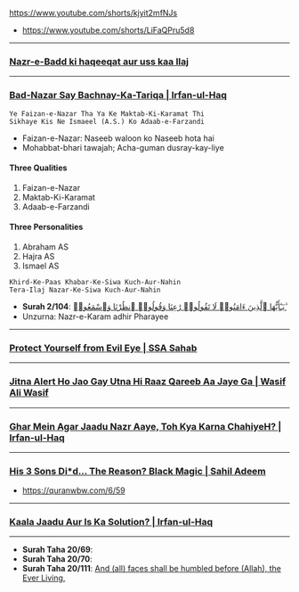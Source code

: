 https://www.youtube.com/shorts/kjyit2mfNJs

* https://www.youtube.com/shorts/LiFaQPru5d8

***

### [Nazr-e-Badd ki haqeeqat aur uss kaa Ilaj](https://www.youtube.com/watch?v=r7s04SNiPHw)

***

### [Bad-Nazar Say Bachnay-Ka-Tariqa | Irfan-ul-Haq](https://www.youtube.com/watch?v=8lC7gZM5tDo)

```
Ye Faizan-e-Nazar Tha Ya Ke Maktab-Ki-Karamat Thi
Sikhaye Kis Ne Ismaeel (A.S.) Ko Adaab-e-Farzandi
```
* Faizan-e-Nazar: Naseeb waloon ko Naseeb hota hai
* Mohabbat-bhari tawajah; Acha-guman dusray-kay-liye
    
#### Three Qualities
1. Faizan-e-Nazar
2. Maktab-Ki-Karamat
3. Adaab-e-Farzandi

#### Three Personalities
1. Abraham AS
2. Hajra AS
3. Ismael AS

```
Khird-Ke-Paas Khabar-Ke-Siwa Kuch-Aur-Nahin
Tera-Ilaj Nazar-Ke-Siwa Kuch-Aur-Nahin
```
* __Surah 2/104__: [يَـٰٓأَيُّهَا ٱلَّذِينَ ءَامَنُوا۟ لَا تَقُولُوا۟ رَٰعِنَا وَقُولُوا۟ ٱنظُرْنَا وَٱسْمَعُوا۟ ۗ](https://quranwbw.com/2/104)
* Unzurna: Nazr-e-Karam adhir Pharayee

***

### [Protect Yourself from Evil Eye | SSA Sahab](https://www.youtube.com/watch?v=qQTYsdSIryI)

***

### [Jitna Alert Ho Jao Gay Utna Hi Raaz Qareeb Aa Jaye Ga | Wasif Ali Wasif](https://www.youtube.com/watch?v=vGtbeYo8ueo)

***

### [Ghar Mein Agar Jaadu Nazr Aaye, Toh Kya Karna ChahiyeH? | Irfan-ul-Haq](https://www.youtube.com/watch?v=uphYHCthTXY)

***

### [His 3 Sons Di*d… The Reason? Black Magic | Sahil Adeem](https://www.youtube.com/watch?v=dZjMoPGUyj4)
* https://quranwbw.com/6/59

*** 

### [Kaala Jaadu Aur Is Ka Solution? | Irfan-ul-Haq](https://www.youtube.com/watch?v=0gWXO2lHEpc)

***

* __Surah Taha 20/69__: [](https://quranwbw.com/20#69)
* __Surah Taha 20/70__: [](https://quranwbw.com/20#70)
* __Surah Taha 20/111__: [And (all) faces shall be humbled before (Allah), the Ever Living,](https://quranwbw.com/20#111)
